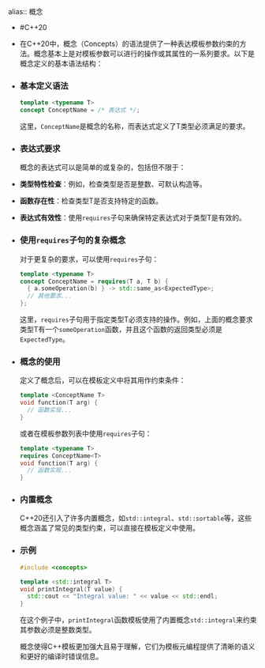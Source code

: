 alias:: 概念

- #C++20
- 在C++20中，概念（Concepts）的语法提供了一种表达模板参数约束的方法。概念基本上是对模板参数可以进行的操作或其属性的一系列要求。以下是概念定义的基本语法结构：
- ### 基本定义语法
  
  ```cpp
  template <typename T>
  concept ConceptName = /* 表达式 */;
  ```
  
  这里，`ConceptName`是概念的名称，而表达式定义了T类型必须满足的要求。
- ### 表达式要求
  
  概念的表达式可以是简单的或复杂的，包括但不限于：
- **类型特性检查**：例如，检查类型是否是整数、可默认构造等。
- **函数存在性**：检查类型T是否支持特定的函数。
- **表达式有效性**：使用`requires`子句来确保特定表达式对于类型T是有效的。
- ### 使用`requires`子句的复杂概念
  
  对于更复杂的要求，可以使用`requires`子句：
  
  ```cpp
  template <typename T>
  concept ConceptName = requires(T a, T b) {
    { a.someOperation(b) } -> std::same_as<ExpectedType>;
    // 其他要求...
  };
  ```
  
  这里，`requires`子句用于指定类型T必须支持的操作。例如，上面的概念要求类型T有一个`someOperation`函数，并且这个函数的返回类型必须是`ExpectedType`。
- ### 概念的使用
  
  定义了概念后，可以在模板定义中将其用作约束条件：
  
  ```cpp
  template <ConceptName T>
  void function(T arg) {
    // 函数实现...
  }
  ```
  
  或者在模板参数列表中使用`requires`子句：
  
  ```cpp
  template <typename T>
  requires ConceptName<T>
  void function(T arg) {
    // 函数实现...
  }
  ```
- ### 内置概念
  
  C++20还引入了许多内置概念，如`std::integral`、`std::sortable`等，这些概念涵盖了常见的类型约束，可以直接在模板定义中使用。
- ### 示例
  
  ```cpp
  #include <concepts>
  
  template <std::integral T>
  void printIntegral(T value) {
    std::cout << "Integral value: " << value << std::endl;
  }
  ```
  
  在这个例子中，`printIntegral`函数模板使用了内置概念`std::integral`来约束其参数必须是整数类型。
  
  概念使得C++模板更加强大且易于理解，它们为模板元编程提供了清晰的语义和更好的编译时错误信息。
